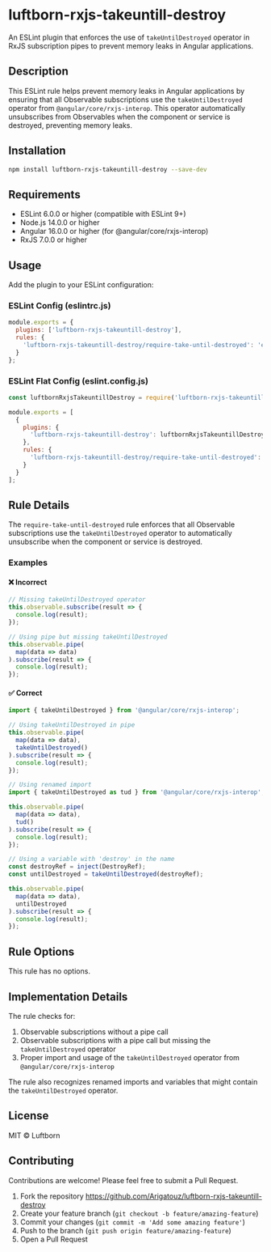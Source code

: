 # luftborn-rxjs-takeuntill-destroy

An ESLint plugin that enforces the use of `takeUntilDestroyed` operator in RxJS subscription pipes to prevent memory leaks in Angular applications.

## Description

This ESLint rule helps prevent memory leaks in Angular applications by ensuring that all Observable subscriptions use the `takeUntilDestroyed` operator from `@angular/core/rxjs-interop`. This operator automatically unsubscribes from Observables when the component or service is destroyed, preventing memory leaks.

## Installation

```bash
npm install luftborn-rxjs-takeuntill-destroy --save-dev
```

## Requirements

- ESLint 6.0.0 or higher (compatible with ESLint 9+)
- Node.js 14.0.0 or higher
- Angular 16.0.0 or higher (for @angular/core/rxjs-interop)
- RxJS 7.0.0 or higher

## Usage

Add the plugin to your ESLint configuration:

### ESLint Config (eslintrc.js)

```js
module.exports = {
  plugins: ['luftborn-rxjs-takeuntill-destroy'],
  rules: {
    'luftborn-rxjs-takeuntill-destroy/require-take-until-destroyed': 'error'
  }
};
```

### ESLint Flat Config (eslint.config.js)

```js
const luftbornRxjsTakeuntillDestroy = require('luftborn-rxjs-takeuntill-destroy');

module.exports = [
  {
    plugins: {
      'luftborn-rxjs-takeuntill-destroy': luftbornRxjsTakeuntillDestroy
    },
    rules: {
      'luftborn-rxjs-takeuntill-destroy/require-take-until-destroyed': 'error'
    }
  }
];
```

## Rule Details

The `require-take-until-destroyed` rule enforces that all Observable subscriptions use the `takeUntilDestroyed` operator to automatically unsubscribe when the component or service is destroyed.

### Examples

#### ❌ Incorrect

```typescript
// Missing takeUntilDestroyed operator
this.observable.subscribe(result => {
  console.log(result);
});

// Using pipe but missing takeUntilDestroyed
this.observable.pipe(
  map(data => data)
).subscribe(result => {
  console.log(result);
});
```

#### ✅ Correct

```typescript
import { takeUntilDestroyed } from '@angular/core/rxjs-interop';

// Using takeUntilDestroyed in pipe
this.observable.pipe(
  map(data => data),
  takeUntilDestroyed()
).subscribe(result => {
  console.log(result);
});

// Using renamed import
import { takeUntilDestroyed as tud } from '@angular/core/rxjs-interop';

this.observable.pipe(
  map(data => data),
  tud()
).subscribe(result => {
  console.log(result);
});

// Using a variable with 'destroy' in the name
const destroyRef = inject(DestroyRef);
const untilDestroyed = takeUntilDestroyed(destroyRef);

this.observable.pipe(
  map(data => data),
  untilDestroyed
).subscribe(result => {
  console.log(result);
});
```

## Rule Options

This rule has no options.

## Implementation Details

The rule checks for:

1. Observable subscriptions without a pipe call
2. Observable subscriptions with a pipe call but missing the `takeUntilDestroyed` operator
3. Proper import and usage of the `takeUntilDestroyed` operator from `@angular/core/rxjs-interop`

The rule also recognizes renamed imports and variables that might contain the `takeUntilDestroyed` operator.

## License

MIT © Luftborn

## Contributing

Contributions are welcome! Please feel free to submit a Pull Request.

1. Fork the repository https://github.com/Arigatouz/luftborn-rxjs-takeuntill-destroy
2. Create your feature branch (`git checkout -b feature/amazing-feature`)
3. Commit your changes (`git commit -m 'Add some amazing feature'`)
4. Push to the branch (`git push origin feature/amazing-feature`)
5. Open a Pull Request

